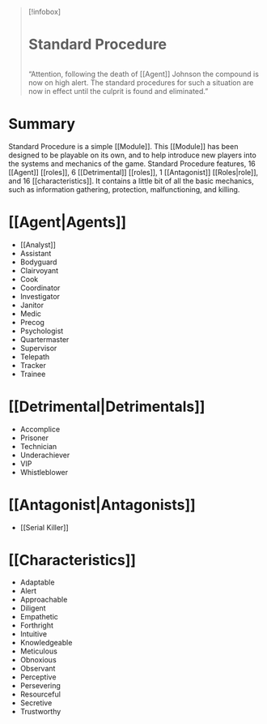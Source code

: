> [!infobox]
> # Standard Procedure
> ######
>  “Attention, following the death of [[Agent]] Johnson the compound is now on high alert. The standard procedures for such a situation are now in effect until the culprit is found and eliminated.”
# Summary
Standard Procedure is a simple [[Module]]. This [[Module]] has been designed to be playable on its own, and to help introduce new players into the systems and mechanics of the game. Standard Procedure features, 16 [[Agent]] [[roles]], 6 [[Detrimental]] [[roles]], 1 [[Antagonist]] [[Roles|role]], and 16 [[characteristics]]. It contains a little bit of all the basic mechanics, such as information gathering, protection, malfunctioning, and killing.

# [[Agent|Agents]]
- [[Analyst]]
- Assistant
- Bodyguard
- Clairvoyant
- Cook
- Coordinator
- Investigator
- Janitor
- Medic
- Precog
- Psychologist
- Quartermaster
- Supervisor
- Telepath
- Tracker
- Trainee

# [[Detrimental|Detrimentals]]
- Accomplice
- Prisoner
- Technician
- Underachiever
- VIP
- Whistleblower

# [[Antagonist|Antagonists]]
- [[Serial Killer]]

# [[Characteristics]]
- Adaptable
- Alert
- Approachable
- Diligent
- Empathetic
- Forthright
- Intuitive
- Knowledgeable
- Meticulous
- Obnoxious
- Observant
- Perceptive
- Persevering
- Resourceful
- Secretive
- Trustworthy